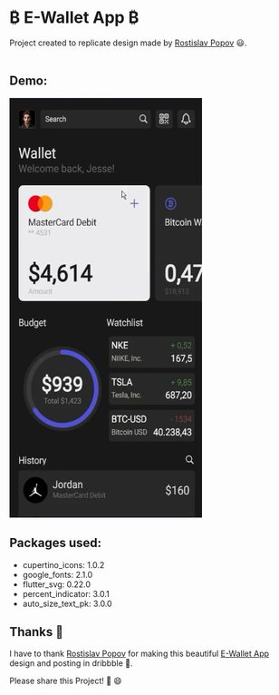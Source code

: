# ₿ E-Wallet App ₿

Project created to replicate design made by [Rostislav Popov](https://dribbble.com/RostislavPopov) 😃.
<br/><br/>

## Demo:

<img src="https://raw.githubusercontent.com/Mosarto/e-wallet/main/demo/demo.gif" width="340" height="740" title="Screen Shoot">

## Packages used:

 - cupertino_icons: 1.0.2
 - google_fonts: 2.1.0
 - flutter_svg: 0.22.0
 - percent_indicator: 3.0.1
 - auto_size_text_pk: 3.0.0

## Thanks 👏

I have to thank [Rostislav Popov](https://dribbble.com/RostislavPopov) for making this beautiful [E-Wallet App](https://dribbble.com/shots/16158269-E-Wallet-Concept) design and posting in dribbble 🌌.

Please share this Project! 🤝 😄
